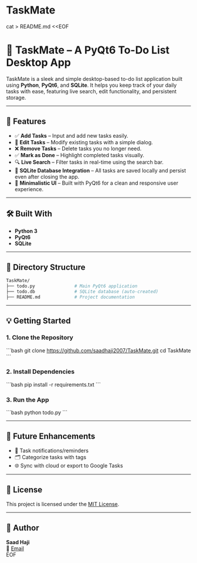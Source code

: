 # TaskMate
cat > README.md <<EOF
# 📝 TaskMate – A PyQt6 To-Do List Desktop App

TaskMate is a sleek and simple desktop-based to-do list application built using **Python**, **PyQt6**, and **SQLite**. It helps you keep track of your daily tasks with ease, featuring live search, edit functionality, and persistent storage.

---

## 🚀 Features

- ✅ **Add Tasks** – Input and add new tasks easily.
- 📝 **Edit Tasks** – Modify existing tasks with a simple dialog.
- ❌ **Remove Tasks** – Delete tasks you no longer need.
- ✅ **Mark as Done** – Highlight completed tasks visually.
- 🔍 **Live Search** – Filter tasks in real-time using the search bar.
- 💾 **SQLite Database Integration** – All tasks are saved locally and persist even after closing the app.
- 🎯 **Minimalistic UI** – Built with PyQt6 for a clean and responsive user experience.

---

## 🛠️ Built With

- **Python 3**
- **PyQt6**
- **SQLite**


---

## 📂 Directory Structure

```bash
TaskMate/
├── todo.py               # Main PyQt6 application
├── todo.db               # SQLite database (auto-created)
├── README.md             # Project documentation
```

---

## 💡 Getting Started

### 1. Clone the Repository

\`\`\`bash
git clone https://github.com/saadhaji2007/TaskMate.git
cd TaskMate
\`\`\`

### 2. Install Dependencies

\`\`\`bash
pip install -r requirements.txt
\`\`\`

### 3. Run the App

\`\`\`bash
python todo.py
\`\`\`

---

## 📌 Future Enhancements

- 🔔 Task notifications/reminders
- 🗂️ Categorize tasks with tags
- 🌐 Sync with cloud or export to Google Tasks

---

## 📜 License

This project is licensed under the [MIT License](./LICENSE).

---

## 🙌 Author

**Saad Haji**  
📧 [Email](hajisaad029@gmail.com)  
EOF
